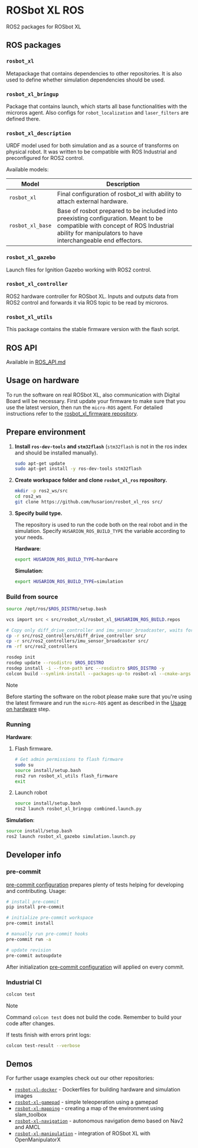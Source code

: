 # ROSbot XL ROS

ROS2 packages for ROSbot XL

## ROS packages

### `rosbot_xl`

Metapackage that contains dependencies to other repositories. It is also used to define whether simulation dependencies should be used.

### `rosbot_xl_bringup`

Package that contains launch, which starts all base functionalities with the microros agent. Also configs for `robot_localization` and `laser_filters` are defined there.

### `rosbot_xl_description`

URDF model used for both simulation and as a source of transforms on physical robot. It was written to be compatible with ROS Industrial and preconfigured for ROS2 control.

Available models:

| Model            | Description                                                                                                                                                                                  |
| ---------------- | -------------------------------------------------------------------------------------------------------------------------------------------------------------------------------------------- |
| `rosbot_xl`      | Final configuration of rosbot_xl with ability to attach external hardware.                                                                                                                   |
| `rosbot_xl_base` | Base of rosbot prepared to be included into preexisting configuration. Meant to be compatible with concept of ROS Industrial ability for manipulators to have interchangeable end effectors. |

### `rosbot_xl_gazebo`

Launch files for Ignition Gazebo working with ROS2 control.

### `rosbot_xl_controller`

ROS2 hardware controller for ROSbot XL. Inputs and outputs data from ROS2 control and forwards it via ROS topic to be read by microros.

### `rosbot_xl_utils`

This package contains the stable firmware version with the flash script.

## ROS API

Available in [ROS_API.md](./ROS_API.md)

## Usage on hardware

To run the software on real ROSbot XL, also communication with Digital Board will be necessary.
First update your firmware to make sure that you use the latest version, then run the `micro-ROS` agent.
For detailed instructions refer to the [rosbot_xl_firmware repository](https://github.com/husarion/rosbot_xl_firmware).

## Prepare environment

1. **Install `ros-dev-tools` and `stm32flash`** (`stm32flash` is not in the ros index and should be installed manually).

    ```bash
    sudo apt-get update
    sudo apt-get install -y ros-dev-tools stm32flash
    ```

2. **Create workspace folder and clone `rosbot_xl_ros` repository.**

    ```bash
    mkdir -p ros2_ws/src
    cd ros2_ws
    git clone https://github.com/husarion/rosbot_xl_ros src/
    ```

3. **Specify build type.**

    The repository is used to run the code both on the real robot and in the simulation. Specify `HUSARION_ROS_BUILD_TYPE` the variable according to your needs.

    **Hardware**:

    ``` bash
    export HUSARION_ROS_BUILD_TYPE=hardware
    ```

    **Simulation**:

    ```bash
    export HUSARION_ROS_BUILD_TYPE=simulation
    ```

### Build from source

```bash
source /opt/ros/$ROS_DISTRO/setup.bash

vcs import src < src/rosbot_xl/rosbot_xl_$HUSARION_ROS_BUILD.repos

# Copy only diff_drive_controller and imu_sensor_broadcaster, waits for features from ros2-control
cp -r src/ros2_controllers/diff_drive_controller src/
cp -r src/ros2_controllers/imu_sensor_broadcaster src/
rm -rf src/ros2_controllers

rosdep init
rosdep update --rosdistro $ROS_DISTRO
rosdep install -i --from-path src --rosdistro $ROS_DISTRO -y
colcon build --symlink-install --packages-up-to rosbot-xl --cmake-args -DCMAKE_BUILD_TYPE=Release -DBUILD_TESTING=OFF
```

> [!NOTE]
> Before starting the software on the robot please make sure that you're using the latest firmware and run the `micro-ROS` agent as described in the [Usage on hardware](#usage-on-hardware) step.

### Running

**Hardware**:

1. Flash firmware.

    ```bash
    # Get admin permissions to flash firmware
    sudo su
    source install/setup.bash
    ros2 run rosbot_xl_utils flash_firmware
    exit
    ```

2. Launch robot

    ```bash
    source install/setup.bash
    ros2 launch rosbot_xl_bringup combined.launch.py
    ```

**Simulation**:

```bash
source install/setup.bash
ros2 launch rosbot_xl_gazebo simulation.launch.py
```

## Developer info

### pre-commit

[pre-commit configuration](.pre-commit-config.yaml) prepares plenty of tests helping for developing and contributing. Usage:

```bash
# install pre-commit
pip install pre-commit

# initialize pre-commit workspace
pre-commit install

# manually run pre-commit hooks
pre-commit run -a

# update revision
pre-commit autoupdate
```

After initialization [pre-commit configuration](.pre-commit-config.yaml) will applied on every commit.

### Industrial CI

```bash
colcon test
```

> [!NOTE]
> Command `colcon test` does not build the code. Remember to build your code after changes.

If tests finish with errors print logs:

```bash
colcon test-result --verbose
```

## Demos

For further usage examples check out our other repositories:

* [`rosbot-xl-docker`](https://github.com/husarion/rosbot-xl-docker) - Dockerfiles for building hardware and simulation images
* [`rosbot-xl-gamepad`](https://github.com/husarion/rosbot-xl-gamepad) - simple teleoperation using a gamepad
* [`rosbot-xl-mapping`](https://github.com/husarion/rosbot-xl-mapping) - creating a map of the environment using slam_toolbox
* [`rosbot-xl-navigation`](https://github.com/husarion/rosbot-xl-navigation) - autonomous navigation demo based on Nav2 and AMCL
* [`rosbot-xl-manipulation`](https://github.com/husarion/rosbot-xl-manipulation) - integration of ROSbot XL with OpenManipulatorX
